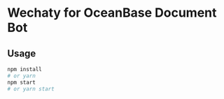 # Wechaty for OceanBase Document Bot

## Usage

```bash
npm install 
# or yarn
npm start
# or yarn start
```